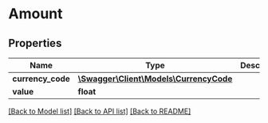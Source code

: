 # Amount

## Properties
Name | Type | Description | Notes
------------ | ------------- | ------------- | -------------
**currency_code** | [**\Swagger\Client\Models\CurrencyCode**](CurrencyCode.md) |  | 
**value** | **float** |  | 

[[Back to Model list]](../../README.md#documentation-for-models) [[Back to API list]](../../README.md#documentation-for-api-endpoints) [[Back to README]](../../README.md)

